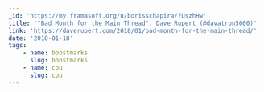 ```yaml
---
_id: 'https://my.framasoft.org/u/borisschapira/?UszhHw'
title: '"Bad Month for the Main Thread", Dave Rupert (@davatron5000)'
link: 'https://daverupert.com/2018/01/bad-month-for-the-main-thread/'
date: '2018-01-18'
tags:
    - name: boostmarks
      slug: boostmarks
    - name: cpu
      slug: cpu
---
```


<div class="markdown"><p></p></div>

